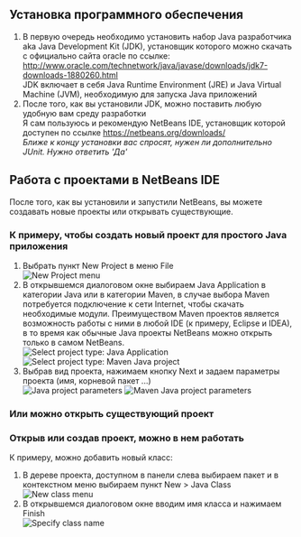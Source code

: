 ## Установка программного обеспечения
1. В первую очередь необходимо установить набор Java разработчика aka Java Development Kit (JDK), установщик которого можно скачать с официально сайта oracle по ссылке: http://www.oracle.com/technetwork/java/javase/downloads/jdk7-downloads-1880260.html  
JDK включает в себя Java Runtime Environment (JRE) и Java Virtual Machine (JVM), необходимую для запуска Java приложений
1. После того, как вы установили JDK, можно поставить любую удобную вам среду разработки  
Я сам пользуюсь и рекомендую NetBeans IDE, установщик которой доступен по ссылке https://netbeans.org/downloads/  
_Ближе к концу установки вас спросят, нужен ли дополнительно JUnit. Нужно ответить 'Да'_

## Работа с проектами в NetBeans IDE
После того, как вы установили и запустили NetBeans, вы можете создавать новые проекты или открывать существующие.

### К примеру, чтобы создать новый проект для простого Java приложения

1. Выбрать пункт New Project в меню File  
![New Project menu](https://raw2.github.com/andreiled/mipt-cs-4sem/master/wiki/images/nb_create_new_project_menu.png)
1. В открывшемся диалоговом окне выбираем Java Application в категории Java или в категории Maven, в случае выбора Maven потребуется подключение к сети Internet, чтобы скачать необходимые модули. Преимуществом Maven проектов является возможность работы с ними в любой IDE (к примеру, Eclipse и IDEA), в то время как обычные Java проекты NetBeans можно открыть только в самом NetBeans.  
![Select project type: Java Application](https://raw2.github.com/andreiled/mipt-cs-4sem/master/wiki/images/nb_create_new_simple_java_app.png)
![Select project type: Maven Java project](https://raw2.github.com/andreiled/mipt-cs-4sem/master/wiki/images/nb_create_new_maven_java_app.png)
1. Выбрав вид проекта, нажимаем кнопку Next и задаем параметры проекта (имя, корневой пакет ...)  
![Java project parameters](https://raw2.github.com/andreiled/mipt-cs-4sem/master/wiki/images/nb_create_new_simple_java_app_params.png)
![Maven Java project parameters](https://raw2.github.com/andreiled/mipt-cs-4sem/master/wiki/images/nb_create_new_maven_java_app_params.png)

### Или можно открыть существующий проект

### Открыв или создав проект, можно в нем работать
К примеру, можно добавить новый класс:

1. В дереве проекта, доступном в панели слева выбираем пакет и в контекстном меню выбираем пункт New > Java Class  
![New class menu](https://raw2.github.com/andreiled/mipt-cs-4sem/8ebe059af7d489d7b17cf89c4b80ffe6f7cf9d67/wiki/images/nb_add_new_class.png)
1. В открывшемся диалоговом окне вводим имя класса и нажимаем Finish  
![Specify class name](https://raw2.github.com/andreiled/mipt-cs-4sem/master/wiki/images/nb_new_class_dialog.png)